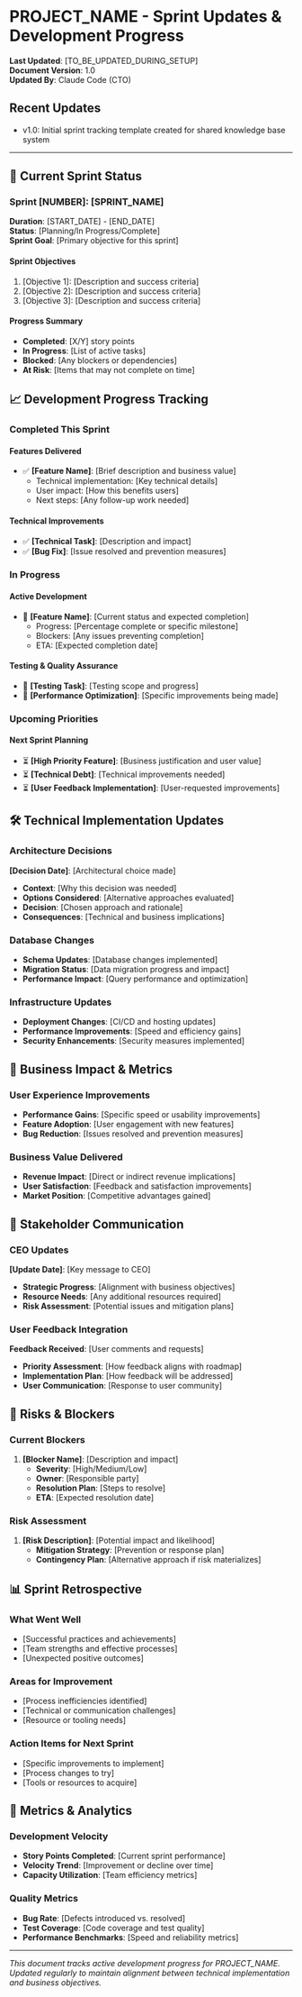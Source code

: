 # PROJECT_NAME - Sprint Updates & Development Progress

**Last Updated**: [TO_BE_UPDATED_DURING_SETUP]  
**Document Version**: 1.0  
**Updated By**: Claude Code (CTO)

## Recent Updates
- v1.0: Initial sprint tracking template created for shared knowledge base system

---

## 🚀 Current Sprint Status

### Sprint [NUMBER]: [SPRINT_NAME]
**Duration**: [START_DATE] - [END_DATE]  
**Status**: [Planning/In Progress/Complete]  
**Sprint Goal**: [Primary objective for this sprint]

#### Sprint Objectives
1. [Objective 1]: [Description and success criteria]
2. [Objective 2]: [Description and success criteria]
3. [Objective 3]: [Description and success criteria]

#### Progress Summary
- **Completed**: [X/Y] story points
- **In Progress**: [List of active tasks]
- **Blocked**: [Any blockers or dependencies]
- **At Risk**: [Items that may not complete on time]

## 📈 Development Progress Tracking

### Completed This Sprint
#### Features Delivered
- ✅ **[Feature Name]**: [Brief description and business value]
  - Technical implementation: [Key technical details]
  - User impact: [How this benefits users]
  - Next steps: [Any follow-up work needed]

#### Technical Improvements
- ✅ **[Technical Task]**: [Description and impact]
- ✅ **[Bug Fix]**: [Issue resolved and prevention measures]

### In Progress
#### Active Development
- 🔄 **[Feature Name]**: [Current status and expected completion]
  - Progress: [Percentage complete or specific milestone]
  - Blockers: [Any issues preventing completion]
  - ETA: [Expected completion date]

#### Testing & Quality Assurance
- 🔄 **[Testing Task]**: [Testing scope and progress]
- 🔄 **[Performance Optimization]**: [Specific improvements being made]

### Upcoming Priorities
#### Next Sprint Planning
- ⏳ **[High Priority Feature]**: [Business justification and user value]
- ⏳ **[Technical Debt]**: [Technical improvements needed]
- ⏳ **[User Feedback Implementation]**: [User-requested improvements]

## 🛠️ Technical Implementation Updates

### Architecture Decisions
**[Decision Date]**: [Architectural choice made]
- **Context**: [Why this decision was needed]
- **Options Considered**: [Alternative approaches evaluated]
- **Decision**: [Chosen approach and rationale]
- **Consequences**: [Technical and business implications]

### Database Changes
- **Schema Updates**: [Database changes implemented]
- **Migration Status**: [Data migration progress and impact]
- **Performance Impact**: [Query performance and optimization]

### Infrastructure Updates
- **Deployment Changes**: [CI/CD and hosting updates]
- **Performance Improvements**: [Speed and efficiency gains]
- **Security Enhancements**: [Security measures implemented]

## 🎯 Business Impact & Metrics

### User Experience Improvements
- **Performance Gains**: [Specific speed or usability improvements]
- **Feature Adoption**: [User engagement with new features]
- **Bug Reduction**: [Issues resolved and prevention measures]

### Business Value Delivered
- **Revenue Impact**: [Direct or indirect revenue implications]
- **User Satisfaction**: [Feedback and satisfaction improvements]
- **Market Position**: [Competitive advantages gained]

## 🔄 Stakeholder Communication

### CEO Updates
**[Update Date]**: [Key message to CEO]
- **Strategic Progress**: [Alignment with business objectives]
- **Resource Needs**: [Any additional resources required]
- **Risk Assessment**: [Potential issues and mitigation plans]

### User Feedback Integration
**Feedback Received**: [User comments and requests]
- **Priority Assessment**: [How feedback aligns with roadmap]
- **Implementation Plan**: [How feedback will be addressed]
- **User Communication**: [Response to user community]

## 🚨 Risks & Blockers

### Current Blockers
1. **[Blocker Name]**: [Description and impact]
   - **Severity**: [High/Medium/Low]
   - **Owner**: [Responsible party]
   - **Resolution Plan**: [Steps to resolve]
   - **ETA**: [Expected resolution date]

### Risk Assessment
1. **[Risk Description]**: [Potential impact and likelihood]
   - **Mitigation Strategy**: [Prevention or response plan]
   - **Contingency Plan**: [Alternative approach if risk materializes]

## 📊 Sprint Retrospective

### What Went Well
- [Successful practices and achievements]
- [Team strengths and effective processes]
- [Unexpected positive outcomes]

### Areas for Improvement
- [Process inefficiencies identified]
- [Technical or communication challenges]
- [Resource or tooling needs]

### Action Items for Next Sprint
- [Specific improvements to implement]
- [Process changes to try]
- [Tools or resources to acquire]

## 🎪 Metrics & Analytics

### Development Velocity
- **Story Points Completed**: [Current sprint performance]
- **Velocity Trend**: [Improvement or decline over time]
- **Capacity Utilization**: [Team efficiency metrics]

### Quality Metrics
- **Bug Rate**: [Defects introduced vs. resolved]
- **Test Coverage**: [Code coverage and test quality]
- **Performance Benchmarks**: [Speed and reliability metrics]

---

*This document tracks active development progress for PROJECT_NAME. Updated regularly to maintain alignment between technical implementation and business objectives.*